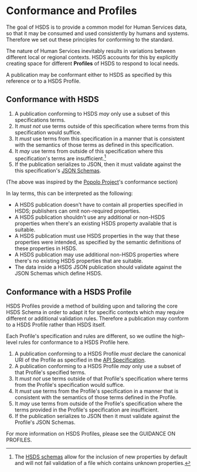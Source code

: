 Conformance and Profiles
=========================

The goal of HSDS is to provide a common model for Human Services data, so that it may be consumed and used consistently by humans and systems. Therefore we set out these principles for conforming to the standard.

The nature of Human Services inevitably results in variations between different local or regional contexts. HSDS accounts for this by explicitly creating space for different **Profiles** of HSDS to respond to local needs.

A publication may be conformant either to HSDS as specified by this reference or to a HSDS Profile.

## Conformance with HSDS

1. A publication conforming to HSDS *may* only use a subset of this specifications terms.
2. It *must not* use terms outside of this specification where terms from this specification would suffice.
3. It *must* use terms from this specification in a manner that is consistent with the semantics of those terms as defined in this specification.
4. It *may* use terms from outside of this specification where this specification's terms are insufficient.[^additional-fields]
5. If the publication serializes to JSON, then it must validate against the this specification's [JSON Schemas](https://github.com/openreferral/specification/tree/3.0/schema).

(The above was inspired by the [Popolo Project](https://www.popoloproject.com/specs/#conformance)'s conformance section)

In lay terms, this can be interpreted as the following:

* A HSDS publication doesn't have to contain all properties specified in HSDS; publishers can omit non-required properties.
* A HSDS publication shouldn't use any additional or non-HSDS properties when there's an existing HSDS property available that is suitable.
* A HSDS publication must use HSDS properties in the way that these properties were intended, as specified by the semantic definitions of these properties in HSDS.
* A HSDS publication may use additional non-HSDS properties where there's no existing HSDS properties that are suitable.
* The data inside a HSDS JSON publication should validate against the JSON Schemas which define HSDS.

[^additional-fields]: The [HSDS schemas](schema_reference) allow for the inclusion of new properties by default and will not fail validation of a file which contains unknown properties.

## Conformance with a HSDS Profile

HSDS Profiles provide a method of building upon and tailoring the core HSDS Schema in order to adapt it for specific contexts which may require different or additional validation rules. Therefore a publication may conform to a HSDS Profile rather than HSDS itself.

Each Profile's specification and rules are different, so we outline the high-level rules for conformance to a HSDS Profile here.

1. A publication conforming to a HSDS Profile *must* declare the canonical URI of the Profile as specified in the [API Specification](https://github.com/openreferral/specification/blob/3.0/schema/openapi.json).
2. A publication conforming to a HSDS Profile *may* only use a subset of that Profile's specified terms.
3. It *must not* use terms outside of that Profile's specification where terms from the Profile's specification would suffice.
4. It *must* use terms from the Profile's specification in a manner that is consistent with the semantics of those terms defined in the Profile.
5. It *may* use terms from outside of the Profile's specification where the terms provided in the Profile's specification are insufficient.
6. If the publication serializes to JSON then it must validate against the Profile's JSON Schemas.

For more information on HSDS Profiles, please see the GUIDANCE ON PROFILES.
